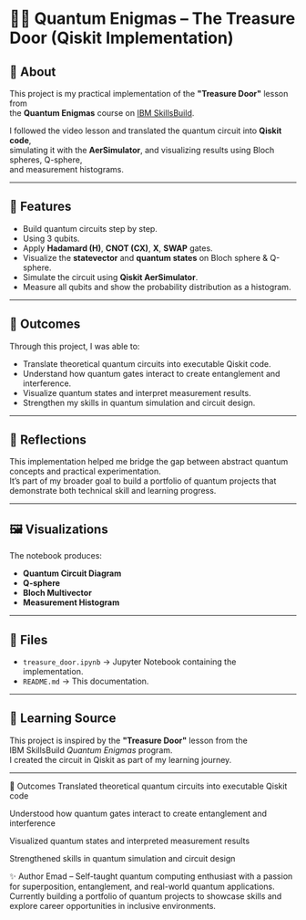# 🧑‍💻 Quantum Enigmas – The Treasure Door (Qiskit Implementation)

## 📌 About
This project is my practical implementation of the **"Treasure Door"** lesson from  
the **Quantum Enigmas** course on [IBM SkillsBuild](https://skillsbuild.org/).

I followed the video lesson and translated the quantum circuit into **Qiskit code**,  
simulating it with the **AerSimulator**, and visualizing results using Bloch spheres, Q-sphere,  
and measurement histograms.

---

## 🚀 Features
- Build quantum circuits step by step.
- Using 3 qubits.
- Apply **Hadamard (H)**, **CNOT (CX)**, **X**, **SWAP** gates.
- Visualize the **statevector** and **quantum states** on Bloch sphere & Q-sphere.
- Simulate the circuit using **Qiskit AerSimulator**.
- Measure all qubits and show the probability distribution as a histogram.

---

## 🌟 Outcomes
Through this project, I was able to:
- Translate theoretical quantum circuits into executable Qiskit code.
- Understand how quantum gates interact to create entanglement and interference.
- Visualize quantum states and interpret measurement results.
- Strengthen my skills in quantum simulation and circuit design.

---

## 🧠 Reflections
This implementation helped me bridge the gap between abstract quantum concepts and practical experimentation.  
It’s part of my broader goal to build a portfolio of quantum projects that demonstrate both technical skill and learning progress.

---

## 🖼️ Visualizations
The notebook produces:
- **Quantum Circuit Diagram**
- **Q-sphere**
- **Bloch Multivector**
- **Measurement Histogram**

---

## 📂 Files
- `treasure_door.ipynb` → Jupyter Notebook containing the implementation.
- `README.md` → This documentation.

---

## 📖 Learning Source
This project is inspired by the **"Treasure Door"** lesson from the  
IBM SkillsBuild *Quantum Enigmas* program.  
I created the circuit in Qiskit as part of my learning journey.

---

🌟 Outcomes
Translated theoretical quantum circuits into executable Qiskit code

Understood how quantum gates interact to create entanglement and interference

Visualized quantum states and interpreted measurement results

Strengthened skills in quantum simulation and circuit design

✨ Author
Emad – Self-taught quantum computing enthusiast with a passion for superposition, entanglement, and real-world quantum applications. Currently building a portfolio of quantum projects to showcase skills and explore career opportunities in inclusive environments.


